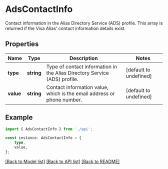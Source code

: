 # AdsContactInfo

Contact information in the Alias Directory Service (ADS) profile.  This array is returned if the Visa Alias\' contact information details exist.

## Properties

Name | Type | Description | Notes
------------ | ------------- | ------------- | -------------
**type** | **string** | Type of contact information in the Alias Directory Service (ADS) profile. | [default to undefined]
**value** | **string** | Contact information value, which is the email address or phone number. | [default to undefined]

## Example

```typescript
import { AdsContactInfo } from './api';

const instance: AdsContactInfo = {
    type,
    value,
};
```

[[Back to Model list]](../README.md#documentation-for-models) [[Back to API list]](../README.md#documentation-for-api-endpoints) [[Back to README]](../README.md)
